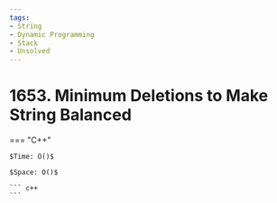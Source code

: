 ```yaml
---
tags:
- String
- Dynamic Programming
- Stack
- Unsolved
---
```



# 1653. Minimum Deletions to Make String Balanced

=== "C++"

    $Time: O()$

    $Space: O()$

    ``` c++
    ```
